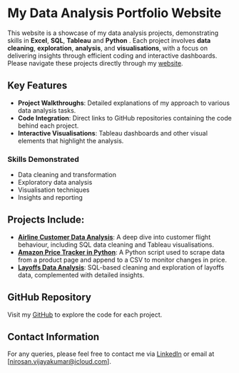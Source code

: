 # My Data Analysis Portfolio Website

This website is a showcase of my data analysis projects, demonstrating skills in **Excel**, **SQL**, **Tableau** and **Python** . Each project involves **data cleaning**, **exploration**, **analysis**, and **visualisations**, with a focus on delivering insights through efficient coding and interactive dashboards. Please navigate these projects directly through my [website](https://nirosan-v.github.io/-NirosanVijayakumar.github.io/).

## Key Features
- **Project Walkthroughs**: Detailed explanations of my approach to various data analysis tasks.
- **Code Integration**: Direct links to GitHub repositories containing the code behind each project.
- **Interactive Visualisations**: Tableau dashboards and other visual elements that highlight the analysis.

### Skills Demonstrated
- Data cleaning and transformation
- Exploratory data analysis
- Visualisation techniques
- Insights and reporting

## Projects Include:
- **[Airline Customer Data Analysis](https://nirosan-v.github.io/-NirosanVijayakumar.github.io/project_two.html)**: A deep dive into customer flight behaviour, including SQL data cleaning and Tableau visualisations.
- **[Amazon Price Tracker in Python](https://nirosan-v.github.io/-NirosanVijayakumar.github.io/python_scraping_amazon.html)**: A Python script used to scrape data from a product page and append to a CSV to monitor changes in price.
- **[Layoffs Data Analysis](https://nirosan-v.github.io/-NirosanVijayakumar.github.io/sql_layoffs_clean.html)**: SQL-based cleaning and exploration of layoffs data, complemented with detailed insights.

## GitHub Repository
Visit my [GitHub](https://github.com/nirosan-v/Data-Analysis-Portfolio/tree/main) to explore the code for each project.

## Contact Information

For any queries, please feel free to contact me via [LinkedIn](https://www.linkedin.com/in/nirosan-v/) or email at [nirosan.vijayakumar@icloud.com].
